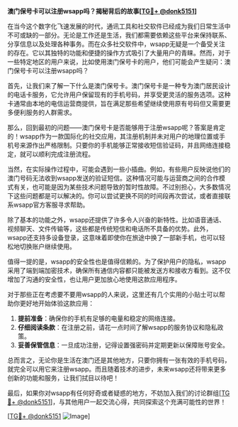 **澳门保号卡可以注册wsapp吗？揭秘背后的故事[[TG💪+ @donk5151](https://t.me/s/donk5151)]**

在当今这个数字化飞速发展的时代，通讯工具和社交软件已经成为我们日常生活中不可或缺的一部分。无论是工作还是生活，我们都需要依赖这些平台来保持联系、分享信息以及处理各种事务。而在众多社交软件中，wsapp无疑是一个备受关注的存在。它以其独特的功能和便捷的操作方式吸引了大量用户的青睐。然而，对于一些特定地区的用户来说，比如使用澳门保号卡的用户，他们可能会产生疑问：澳门保号卡可以注册wsapp吗？

首先，让我们来了解一下什么是澳门保号卡。澳门保号卡是一种专为澳门居民设计的电话卡服务，它允许用户保留现有的手机号码，并享受更灵活的服务选项。这种卡通常由本地的电信运营商提供，旨在满足那些希望继续使用原有号码但又需要更多便利服务的人群需求。

那么，回到最初的问题——澳门保号卡是否能够用于注册wsapp呢？答案是肯定的！wsapp作为一款国际化的社交应用，其注册机制并未对用户的地理位置或手机号来源作出严格限制。只要你的手机能够正常接收短信验证码，并且网络连接稳定，就可以顺利完成注册流程。

当然，在实际操作过程中，可能会遇到一些小插曲。例如，有些用户反映说他们的澳门号码无法收到wsapp发送的验证短信。这种情况可能与运营商之间的合作模式有关，也可能是因为某些技术问题导致的暂时性故障。不过别担心，大多数情况下这些问题都是可以解决的。你可以尝试更换不同的时间段再次尝试，或者直接联系wsapp官方客服寻求帮助。

除了基本的功能之外，wsapp还提供了许多令人兴奋的新特性。比如语音通话、视频聊天、文件传输等，这些都是传统短信和电话所不具备的优势。此外，wsapp还支持多设备登录，这意味着即使你在旅途中换了一部新手机，也可以轻松地切换账户继续使用。

值得一提的是，wsapp的安全性也是值得信赖的。为了保护用户的隐私，wsapp采用了端到端加密技术，确保所有通信内容都只能被发送方和接收方看到。这不仅增加了沟通的安全性，也让用户更加放心地使用这款应用程序。

对于那些正在考虑要不要用wsapp的人来说，这里还有几个实用的小贴士可以帮助你更好地开始体验这款应用：

1. **提前准备**：确保你的手机有足够的电量和稳定的网络连接。
2. **仔细阅读条款**：在注册之前，请花一点时间了解wsapp的服务协议和隐私政策。
3. **妥善保管信息**：一旦成功注册，记得设置强密码并定期更新以保障账号安全。

总而言之，无论你是生活在澳门还是其他地方，只要你拥有一张有效的手机号码，就完全可以用它来注册wsapp。而且随着技术的进步，未来wsapp还将带来更多创新的功能和服务，让我们拭目以待吧！

最后，如果你对wsapp有任何好奇或者疑惑的地方，不妨加入我们的讨论群组[[TG💪+ @donk5151](https://t.me/s/donk5151)]，与其他用户一起交流心得，共同探索这个充满可能性的世界！

[[TG💪+ @donk5151](https://t.me/s/donk5151) ![Image](https://i.postimg.cc/rwNCRYN7/Snipaste-2025-04-30-17-27-05.png)]